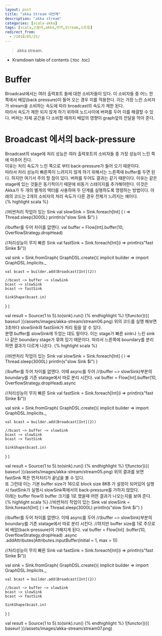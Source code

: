 ```yaml
---
layout: post
title: "akka Stream 네번째"
description: "akka stream"
categories: [scala-akka]
tags: [scala,스칼라,akka,아카,Stream,스트림]
redirect_from:
  - /2018/05/25/
---
```


> akka stream.
>


* Kramdown table of contents
{:toc .toc}

# Buffer
Broadcast에서는 여러 출력포트 들에 대한 소비자들이 있다. 이 소비자들 중 어느 한 쪽에서 배압(back pressure)이 들어 오는 경우 이를 적용한다. 이는 가장 느린 소비자가 stream을 소비하는 속도에 따라 broadcast의 속도가 제한 된다.  
따라서 속도가 제한 되지 않게 하기 위하여 노드사이에 버퍼를 두어 이를 해결할 수 있다. 버퍼는 자체 공간을 다 소비할 때까지 배압의 영향이 graph앞의 전달을 막아 준다.  

# Broadcast 에서의 back-pressure
Broadcast의 stage에 처리 성능은 여러 출력포트의 소비자들 중 가장 성능이 느린 쪽에 마추어 진다.  
이유는 처리 속도가 느린 쪽으로 부터 back-pressure가 들어 오기 때문이다.  
따라서 처리 성능이 빠른쪽이 느려지지 않게 하기 위해서는 느른쪽에 buffer를 두면 된다. 하지만 여기서 주의 할 점이 있다. 버퍼를 두어도 결과는 같기 때문이다. 이유는 같은 stage에 있는 것들은 동기적이기 때문에 비동기 스테이지를 추가해야한다. 이것은 Akka가 두 개의 별개의 액터를 사용하여 두 단계를 실행하도록 명령하는 방법이다. 
아래의 코드는 2개의 소비자의 처리 속도가 다른 경우 전체가 느려지는 예이다.  
{% highlight scala %}

//비싼처리 작업이 있는 Sink
val slowSink = Sink.foreach[Int] { i =>
  Thread.sleep(3000L)
  println(s"slow Sink $i")
}

//buffer를 두어 차이를 없앤다.
val buffer = Flow[Int].buffer(10, OverflowStrategy.dropHead)

//처리성능이 무지 빠른 Sink
val fastSink = Sink.foreach[Int](i => println(s"fast Sinke $i"))

val sink = Sink.fromGraph(
  GraphDSL.create(){ implicit builder =>
    import GraphDSL.Implicits._

    val bcast = builder.add(Broadcast[Int](2))

    //bcast ~> buffer ~> slowSink
    bcast ~> slowSink
    bcast ~> fastSink

    SinkShape(bcast.in)
  }
)

val result = Source(1 to 5).to(sink).run()
{% endhighlight %}
![functor]({{ baseurl }}/assets/images/akka-stream/stream06.png)
위의 코드를 실행 해보면 3초마다 slowSink와 fastSink가 처리 됨을 알 수 있다.  
분명 buffer를 slowSink에 두었는 데도 말이다. 이는 stage가 빠른 sink나 느린 sink 나 같은 boundary stage가 묶여 있기 때문이다. 따라서 느른쪽에 boundary를 분리 하면 결과가 다르게 나온다.
{% highlight scala %}

//비싼처리 작업이 있는 Sink
val slowSink = Sink.foreach[Int] { i =>
  Thread.sleep(3000L)
  println(s"slow Sink $i")
}

//buffer를 두어 차이를 없앤다. 이때 async를 두어 
//(buffer ~> slowSink)부분의 boundary를 기존 statage에서 따로 분리 시킨다.
val buffer = Flow[Int].buffer(10, OverflowStrategy.dropHead).async

//처리성능이 무지 빠른 Sink
val fastSink = Sink.foreach[Int](i => println(s"fast Sinke $i"))

val sink = Sink.fromGraph(
  GraphDSL.create(){ implicit builder =>
    import GraphDSL.Implicits._

    val bcast = builder.add(Broadcast[Int](2))

    //bcast ~> buffer ~> slowSink
    bcast ~> slowSink
    bcast ~> fastSink

    SinkShape(bcast.in)
  }
)

val result = Source(1 to 5).to(sink).run()
{% endhighlight %}
![functor]({{ baseurl }}/assets/images/akka-stream/stream05.png)
위의 결과를 보면 fastSink 쪽은 먼저처리가 끝남을 볼 수 있다.  
또 그런데 이는 기본 buffer size가 16으로 block size 8KB 가 설정이 되어있어 실행시 fastSink가 실행시 slowSink쪽에서의 back-pressure를 가하지 않았다.  
아래는 buffer flow의 buffer 크기를 1로 했을때 어떤 결과가 나오는지를 보여 준다.  
{% highlight scala %}
//비싼처리 작업이 있는 Sink
val slowSink = Sink.foreach[Int] { i =>
  Thread.sleep(3000L)
  println(s"slow Sink $i")
}

//buffer를 두어 차이를 없앤다. 이때 async를 두어 
//(buffer ~> slowSink)부분의 boundary를 기존 statage에서 따로 분리 시킨다.
//하지만 buffer size를 1로 주므로써 배압(back-pressure)이 가해지게 된다.
val buffer = Flow[Int]
   .buffer(10, OverflowStrategy.dropHead)
   .async
   .addAttributes(Attributes.inputBuffer(initial = 1, max = 1))

//처리성능이 무지 빠른 Sink
val fastSink = Sink.foreach[Int](i => println(s"fast Sinke $i"))

val sink = Sink.fromGraph(
  GraphDSL.create(){ implicit builder =>
    import GraphDSL.Implicits._

    val bcast = builder.add(Broadcast[Int](2))

    //bcast ~> buffer ~> slowSink
    bcast ~> slowSink
    bcast ~> fastSink

    SinkShape(bcast.in)
  }
)

val result = Source(1 to 5).to(sink).run()
{% endhighlight %}
![functor]({{ baseurl }}/assets/images/akka-stream/stream07.png)


[^1]: This is a footnote.

[kramdown]: https://kramdown.gettalong.org/
[Simple Texture]: https://github.com/yizeng/jekyll-theme-simple-texture
